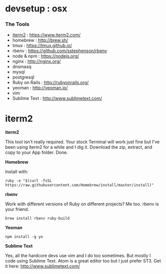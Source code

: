 # devsetup : osx

### The Tools
* [iterm2](#iterm2) : https://www.iterm2.com/
* homebrew : http://brew.sh/
* tmux : https://tmux.github.io/
* rbenv : https://github.com/sstephenson/rbenv
* node & npm  : https://nodejs.org/
* nginx : http://nginx.org/
* dnsmasq
* mysql
* postgresql
* Ruby on Rails : http://rubyonrails.org/
* yeoman : http://yeoman.io/
* vim
* Sublime Text : http://www.sublimetext.com/

# iterm2
**iterm2**

This tool isn't really required. Your stock Terminal will work just fine but I've been using iterm2 for a while and I dig it. Download the zip, extract, and copy to your App folder. Done.


**Homebrew**

Install with:

`ruby -e "$(curl -fsSL https://raw.githubusercontent.com/Homebrew/install/master/install)"`

**rbenv**

Work with different versions of Ruby on different projects? Me too. rbenv is your friend.

`brew install rbenv ruby-build`


**Yeoman**

`npm install -g yo`


**Sublime Text**

Yes, all the hardcore devs use vim and I do too sometimes. But mostly I code using Sublime Text. Atom is a great editor too but I just prefer ST3. Get it here: http://www.sublimetext.com/
